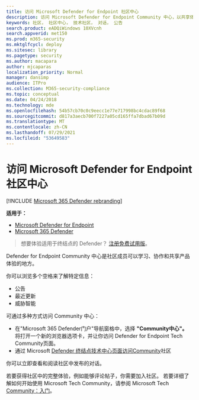 ```yaml
---
title: 访问 Microsoft Defender for Endpoint 社区中心
description: 访问 Microsoft Defender for Endpoint Community 中心，以共享体验、参与并了解产品。
keywords: 社区， 社区中心， 技术社区， 对话， 公告
search.product: eADQiWindows 10XVcnh
search.appverid: met150
ms.prod: m365-security
ms.mktglfcycl: deploy
ms.sitesec: library
ms.pagetype: security
ms.author: macapara
author: mjcaparas
localization_priority: Normal
manager: dansimp
audience: ITPro
ms.collection: M365-security-compliance
ms.topic: conceptual
ms.date: 04/24/2018
ms.technology: mde
ms.openlocfilehash: 54b57cb70c0c9eecc1e77e717998bc4cdac89f68
ms.sourcegitcommit: d817a3aecb700f7227a05cd165ffa7dbad67b09d
ms.translationtype: MT
ms.contentlocale: zh-CN
ms.lasthandoff: 07/29/2021
ms.locfileid: "53649583"
---
```

# <a name="access-the-microsoft-defender-for-endpoint-community-center"></a>访问 Microsoft Defender for Endpoint 社区中心

[!INCLUDE [Microsoft 365 Defender rebranding](../../includes/microsoft-defender.md)]

**适用于：**
- [Microsoft Defender for Endpoint](https://go.microsoft.com/fwlink/p/?linkid=2154037)
- [Microsoft 365 Defender](https://go.microsoft.com/fwlink/?linkid=2118804)

> 想要体验适用于终结点的 Defender？ [注册免费试用版](https://signup.microsoft.com/create-account/signup?products=7f379fee-c4f9-4278-b0a1-e4c8c2fcdf7e&ru=https://aka.ms/MDEp2OpenTrial?ocid=docs-wdatp-assignaccess-abovefoldlink)。

Defender for Endpoint Community 中心是社区成员可以学习、协作和共享产品体验的地方。 

你可以浏览多个空格来了解特定信息：
- 公告 
- 最近更新
- 威胁智能

可通过多种方式访问 Community 中心：
- 在"Microsoft 365 Defender门户"导航窗格中，选择 **"Community中心"。**  将打开一个新的浏览器选项卡，并让你访问 Defender for Endpoint Tech Community页面。 
- 通过 Microsoft [Defender 终结点技术中心页面访问Community](https://techcommunity.microsoft.com/t5/Windows-Defender-Advanced-Threat/ct-p/WindowsDefenderAdvanced)社区


你可以立即查看和阅读社区中发布的对话。 

若要获得社区中的完整体验，例如能够评论帖子，你需要加入社区。 若要详细了解如何开始使用 Microsoft Tech Community，请参阅 Microsoft Tech [Community：入门](https://techcommunity.microsoft.com/t5/Getting-Started/Microsoft-Tech-Community-Getting-Started-Guide/m-p/77888#M15)。
